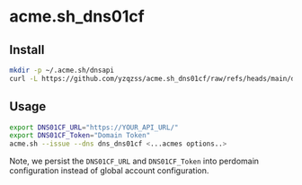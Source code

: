 # acme.sh_dns01cf


## Install

```bash
mkdir -p ~/.acme.sh/dnsapi
curl -L https://github.com/yzqzss/acme.sh_dns01cf/raw/refs/heads/main/dns_dns01cf.sh > ~/.acme.sh/dnsapi/dns_dns01cf.sh
```

## Usage

```bash
export DNS01CF_URL="https://YOUR_API_URL/"
export DNS01CF_Token="Domain Token"
acme.sh --issue --dns dns_dns01cf <...acmes options..>
```

Note, we persist the `DNS01CF_URL` and `DNS01CF_Token` into perdomain configuration instead of global account configuration.
